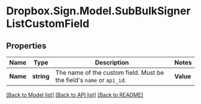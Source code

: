 # Dropbox.Sign.Model.SubBulkSignerListCustomField

## Properties

Name | Type | Description | Notes
------------ | ------------- | ------------- | -------------
**Name** | **string** |  The name of the custom field. Must be the field&#39;s `name` or `api_id`.  | **Value** | **string** |  The value of the custom field.  | 

[[Back to Model list]](../README.md#documentation-for-models) [[Back to API list]](../README.md#documentation-for-api-endpoints) [[Back to README]](../README.md)

